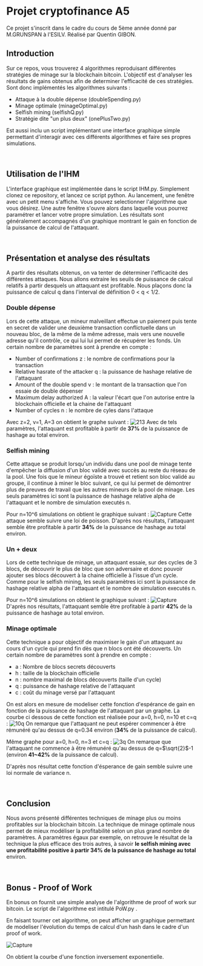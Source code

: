 # Projet cryptofinance A5

Ce projet s'inscrit dans le cadre du cours de 5ème année donné par M.GRUNSPAN à l'ESILV. Réalisé par Quentin GIBON.

## Introduction
Sur ce repos, vous trouverez 4 algorithmes reproduisant différentes stratégies de minage sur la blockchain bitcoin. L'objectif est d'analyser les résultats de gains obtenus afin de determiner l'efficacité de ces stratégies.
Sont donc implémentés les algorithmes suivants :
  - Attaque à la double dépense (doubleSpending.py)
  - Minage optimale (minageOptimal.py)
  - Selfish mining (selfishQ.py)
  - Stratégie dite "un plus deux" (onePlusTwo.py)

Est aussi inclu un script implémentant une interface graphique simple permettant d'interagir avec ces différents algorithmes et faire ses propres simulations.

<br>

## Utilisation de l'IHM

L'interface graphique est implémentée dans le script IHM.py. Simplement clonez ce repository, et lancez ce script python.
Au lancement, une fenêtre avec un petit menu s'affiche. Vous pouvez selectionner l'algorithme que vous désirez. Une autre fenêtre s'ouvre alors dans laquelle vous pourrez paramétrer et lancer votre propre simulation. Les résultats sont généralement accompagnés d'un graphique montrant le gain en fonction de la puissance de calcul de l'attaquant.

<br>

## Présentation et analyse des résultats
A partir des résultats obtenus, on va tenter de déterminer l'efficacité des différentes attaques. Nous allons extraire les seuils de puissance de calcul relatifs à partir desquels un attaquant est profitable. Nous plaçons donc la puissance de calcul q dans l'interval de définition 0 < q < 1/2.


### Double dépense
Lors de cette attaque, un mineur malveillant effectue un paiement puis tente en secret de valider une deuxième transaction conflictuelle dans un nouveau bloc, de la même de la même adresse, mais vers une nouvelle adresse qu'il contrôle, ce qui lui lui permet de récupérer les fonds.
Un certain nombre de paramètres sont à prendre en compte :
- Number of confirmations z : le nombre de confirmations pour la transaction
- Relative hasrate of the attacker q : la puissance de hashage relative de l'attaquant
- Amount of the double spend v : le montant de la transaction que l'on essaie de double dépenser
- Maximum delay authorized A :  la valeur l'écart que l'on autorise entre la blockchain officielle et la chaine de l'attaquant
- Number of cycles n : le nombre de cyles dans l'attaque

Avec z=2, v=1, A=3 on obtient le graphe suivant :
![213](img/doubleSpending/2_1_3.png)
Avec de tels paramètres, l'attaquant est profitable à partir de **37%** de la puissance de hashage au total environ.


### Selfish mining
Cette attaque se produit lorsqu'un individu dans une pool de minage tente d'empêcher la diffusion d'un bloc validé avec succès au reste du réseau de la pool. Une fois que le mineur égoïste a trouvé et retient son bloc validé au groupe, il continue à miner le bloc suivant, ce qui lui permet de démontrer plus de preuves de travail que les autres mineurs de la pool de minage.
Les seuls paramètres ici sont la puissance de hashage relative alpha de l'attaquant et le nombre de simulation executés n.

Pour n=10^6 simulations on obtient le graphique suivant :
![Capture](img/selfish/Capture.png)
Cette attaque semble suivre une loi de poisson. D'après nos résultats, l'attaquant semble être profitable à partir **34%** de la puissance de hashage au total environ.


### Un + deux
Lors de cette technique de minage, un attaquant essaie, sur des cycles de 3 blocs, de découvrir le plus de bloc que son adversaire et donc pouvoir ajouter ses blocs découvert à la chaine officielle à l'issue d'un cycle.
Comme pour le selfish mining, les seuls paramètres ici sont la puissance de hashage relative alpha de l'attaquant et le nombre de simulation executés n.

Pour n=10^6 simulations on obtient le graphique suivant :
![Capture](img/oneTwo/Capture.png)
D'après nos résultats, l'attaquant semble être profitable à partir **42%** de la puissance de hashage au total environ.


### Minage optimale
Cette technique a pour objectif de maximiser le gain d'un attaquant au cours d'un cycle qui prend fin dès que n blocs ont été découverts.
Un certain nombre de paramètres sont à prendre en compte :
- a : Nombre de blocs secrets découverts
- h : taille de la blockchain officielle
- n : nombre maximal de blocs découverts (taille d'un cycle)
- q : puissance de hashage relative de l'attaquant
- c : coût du minage versé par l'attaquant

On est alors en mesure de modeliser cette fonction d'espérance de gain en fonction de la puissance de hashage de l'attaquant par un graphe. La courbe ci dessous de cette fonction est réalisée pour a=0, h=0, n=10 et c=q :
![10q](img/minageOptimal/10_q.png)
On remarque que l'attaquant ne peut espérer commencer à être rémunéré qu'au dessus de q=0.34 environ (**34%** de la puissance de calcul).

Même graphe pour a=0, h=0, n=3 et c=q :
![3q](img/minageOptimal/3_q.png)
On remarque que l'attaquant ne commence à être rémunéré qu'au dessus de q=$\sqrt{2}$-1 (environ **41~42%** de la puissance de calcul).

D'après nos résultat cette fonction d'ésperance de gain semble suivre une loi normale de variance n.

<br>

## Conclusion
Nous avons présenté différentes techniques de minage plus ou moins profitables sur la blockchain bitcoin. La technique de minage optimale nous permet de mieux modéliser la profitabilité selon un plus grand nombre de paramètres. A paramètres égaux par exemple, on retrouve le résultat de la technique la plus efficace des trois autres, à savoir **le selfish mining avec une profitabilité positive à partir 34% de la puissance de hashage au total** environ.

<br>

## Bonus - Proof of Work
En bonus on fournit une simple analyse de l'algorithme de proof of work sur bitcoin. Le script de l'algorithme est intitulé PoW.py .

En faisant tourner cet algorithme, on peut afficher un graphique permettant de modeliser l'évolution du temps de calcul d'un hash dans le cadre d'un proof of work.

![Capture](img/PoW.png)

On obtient la courbe d'une fonction inversement exponentielle.